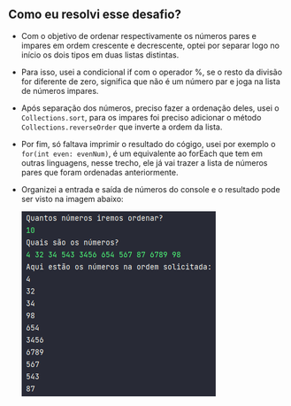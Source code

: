 ## Como eu resolvi esse desafio?

- Com o objetivo de ordenar respectivamente os números pares e impares em ordem crescente e decrescente, optei por separar logo no início os dois tipos em duas listas distintas.
- Para isso, usei a condicional if com o operador %, se o resto da divisão for diferente de zero, significa que não é um número par e joga na lista de números impares.
- Após separação dos números, preciso fazer a ordenação deles, usei o `Collections.sort`, para os impares foi preciso adicionar o método `Collections.reverseOrder` que inverte a ordem da lista.
- Por fim, só faltava imprimir o resultado do cógigo, usei por exemplo o `for(int even: evenNum)`, é um equivalente ao forEach que tem em outras linguagens, nesse trecho, ele já vai trazer a lista de números pares que foram ordenadas anteriormente.
- Organizei a entrada e saída de números do console e o resultado pode ser visto na imagem abaixo:

  ![Testing the code](SortNumbers.png)

